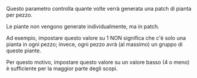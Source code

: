 Questo parametro controlla quante volte verrà generata una patch di pianta per pezzo.

Le piante non vengono generate individualmente, ma in patch.

Ad esempio, impostare questo valore su 1 NON significa che c'è solo una pianta in ogni pezzo; invece, ogni pezzo avrà (al massimo) un gruppo di queste piante.

Per questo motivo, impostare questo valore su un valore basso (4 o meno) è sufficiente per la maggior parte degli scopi.